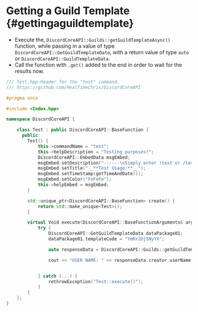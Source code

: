 Getting a Guild Template {#gettingaguildtemplate}
============
- Execute the, `DiscordCoreAPI::Guilds::getGuildTemplateAsync()` function, while passing in a value of type `DiscordCoreAPI::GetGuildTemplateData`, with a return value of type `auto` or `DiscordCoreAPI::GuildTemplateData`.
- Call the function with `.get()` added to the end in order to wait for the results now.

```cpp
/// Test.hpp-Header for the "test" command.
/// https://github.com/RealTimeChris/DiscordCoreAPI

#pragma once

#include <Index.hpp>

namespace DiscordCoreAPI {

	class Test : public DiscordCoreAPI::BaseFunction {
	  public:
		Test() {
			this->commandName = "test";
			this->helpDescription = "Testing purposes!";
			DiscordCoreAPI::EmbedData msgEmbed;
			msgEmbed.setDescription("------\nSimply enter !test or /test!\n------");
			msgEmbed.setTitle("__**Test Usage:**__");
			msgEmbed.setTimeStamp(getTimeAndDate());
			msgEmbed.setColor("FeFeFe");
			this->helpEmbed = msgEmbed;
		}

		std::unique_ptr<DiscordCoreAPI::BaseFunction> create() {
			return std::make_unique<Test>();
		}

		virtual Void execute(DiscordCoreAPI::BaseFunctionArguments& args) {
			try {
				DiscordCoreAPI::GetGuildTemplateData dataPackage01;
				dataPackage01.templateCode = "YmRr2bj5NyYX";

				auto responseData = DiscordCoreAPI::Guilds::getGuildTemplateAsync(dataPackage01).get();

				cout << "USER NAME: " << responseData.creator.userName << endl;


			} catch (...) {
				rethrowException("Test::execute()");
			}
		}
	};
}
```
